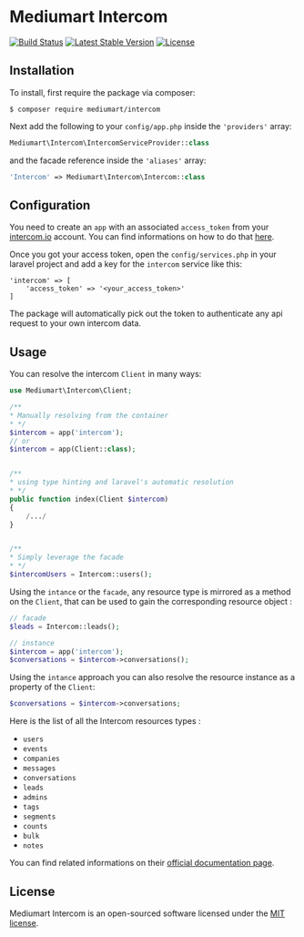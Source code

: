 # Mediumart Intercom

[![Build Status](https://travis-ci.org/mediumart/intercom.svg?branch=master)](https://travis-ci.org/mediumart/intercom)
[![Latest Stable Version](https://poser.pugx.org/mediumart/intercom/v/stable)](https://packagist.org/packages/mediumart/intercom)
[![License](https://poser.pugx.org/mediumart/intercom/license)](https://packagist.org/packages/mediumart/intercom)

## Installation

To install, first require the package via composer:

```
$ composer require mediumart/intercom
```

Next add the following to your `config/app.php` inside the `'providers'` array:

```php
Mediumart\Intercom\IntercomServiceProvider::class
```

and the facade reference inside the `'aliases'` array:

```php
'Intercom' => Mediumart\Intercom\Intercom::class
```

## Configuration

You need to create an `app` with an associated `access_token` from your [intercom.io](https://app.intercom.io/admins/sign_in) account. You can find informations on how to do that [here](https://developers.intercom.com/docs/personal-access-tokens).

Once you got your access token, open the `config/services.php` in your laravel project and add a key for the `intercom` service like this:

    'intercom' => [
        'access_token' => '<your_access_token>'
    ]


The package will automatically pick out the token to authenticate any api request to your own intercom data.

## Usage

You can resolve the intercom `Client` in many ways:

```php
use Mediumart\Intercom\Client;

/** 
* Manually resolving from the container 
* */
$intercom = app('intercom');
// or
$intercom = app(Client::class);


/** 
* using type hinting and laravel's automatic resolution
* */
public function index(Client $intercom) 
{
    /.../
}


/**
* Simply leverage the facade
* */
$intercomUsers = Intercom::users();
```

Using the `intance` or the `facade`, any resource type is mirrored as a method on the `Client`, that can be used to gain the corresponding resource object :
```php
// facade
$leads = Intercom::leads();

// instance
$intercom = app('intercom');
$conversations = $intercom->conversations();
```
Using the `intance` approach you can also resolve the resource instance as a property of the `Client`:
```php
$conversations = $intercom->conversations;
```

Here is the list of all the Intercom resources types :

 - `users`
 - `events`
 - `companies`
 - `messages`
 - `conversations`
 - `leads`
 - `admins`
 - `tags`
 - `segments`
 - `counts`
 - `bulk`
 - `notes`
 
You can find related informations on their [official documentation page](https://developers.intercom.com/v2.0/reference#api-summary).
 
## License

Mediumart Intercom is an open-sourced software licensed under the [MIT license](https://github.com/mediumart/intercom/blob/master/LICENSE.txt).
